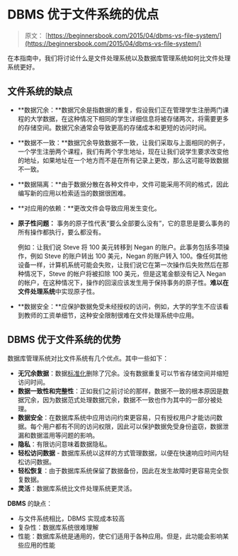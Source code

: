 # DBMS 优于文件系统的优点

> 原文： [https://beginnersbook.com/2015/04/dbms-vs-file-system/](https://beginnersbook.com/2015/04/dbms-vs-file-system/)

在本指南中，我们将讨论什么是文件处理系统以及数据库管理系统如何比文件处理系统更好。

## 文件系统的缺点

*   **数据冗余：**数据冗余是指数据的重复，假设我们正在管理学生注册两门课程的大学数据，在这种情况下相同的学生详细信息将被存储两次，将需要更多的存储空间。数据冗余通常会导致更高的存储成本和更短的访问时间。
*   **数据不一致：**数据冗余导致数据不一致，让我们采取与上面相同的例子，一个学生注册两个课程，我们有两个学生地址，现在让我们说学生要求改变他的地址，如果地址在一个地方而不是在所有记录上更改，那么这可能导致数据不一致。
*   **数据隔离：**由于数据分散在各种文件中，文件可能采用不同的格式，因此编写新的应用以检索适当的数据很困难。
*   **对应用的依赖：**更改文件会导致应用发生变化。
*   **原子性问题：** 事务的原子性代表“要么全部要么没有”，它的意思是要么事务的所有操作都执行，要么都没有。

    例如：让我们说 Steve 将 100 美元转移到 Negan 的账户。此事务包括多项操作，例如 Steve 的账户转出 100 美元，Negan 的账户转入 100。像任何其他设备一样，计算机系统可能会失败，让我们说它在第一次操作后失败然后在那种情况下，Steve 的帐户将被扣除 100 美元，但是这笔金额没有记入 Negan 的帐户，在这种情况下，操作的回滚应该发生用于保持事务的原子性。**难以在文件处理系统**中实现原子性。

*   **数据安全：**应保护数据免受未经授权的访问，例如，大学的学生不应该看到教师的工资单细节，这种安全限制很难在文件处理系统中应用。

## DBMS 优于文件系统的优势

数据库管理系统对比文件系统有几个优点。其中一些如下：

*   **无冗余数据**：数据[标准化](https://beginnersbook.com/2015/05/normalization-in-dbms/)删除了冗余。没有数据重复可以节省存储空间并缩短访问时间。
*   **数据一致性和完整性**：正如我们之前讨论的那样，数据不一致的根本原因是数据冗余，因为数据范式处理数据冗余，数据不一致也作为其中的一部分被处理。
*   **数据安全**：在数据库系统中应用访问约束更容易，只有授权用户才能访问数据。每个用户都有不同的访问权限，因此可以保护数据免受身份盗窃，数据泄漏和数据滥用等问题的影响。
*   **隐私**：有限访问意味着数据隐私。
*   **轻松访问数据** - 数据库系统以这样的方式管理数据，以便在快速响应时间内轻松访问数据。
*   **轻松恢复**：由于数据库系统保留了数据备份，因此在发生故障时更容易完全恢复数据。
*   **灵活**：数据库系统比文件处理系统更灵活。

**DBMS** 的缺点：

*   与文件系统相比，DBMS 实现成本较高
*   复杂性：数据库系统很难理解
*   性能：数据库系统是通用的，使它们适用于各种应用。但是，此功能会影响某些应用的性能